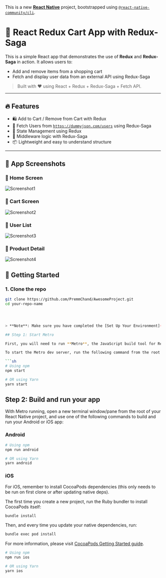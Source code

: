 This is a new [**React Native**](https://reactnative.dev) project, bootstrapped using [`@react-native-community/cli`](https://github.com/react-native-community/cli).


# 🛒 React Redux Cart App with Redux-Saga

This is a simple React app that demonstrates the use of **Redux** and **Redux-Saga** in action. It allows users to:
- Add and remove items from a shopping cart
- Fetch and display user data from an external API using Redux-Saga

> Built with ❤️ using React + Redux + Redux-Saga + Fetch API.

---

## 🔥 Features

- 🛍️ Add to Cart / Remove from Cart with Redux
- 👥 Fetch Users from [`https://dummyjson.com/users`](https://dummyjson.com/users) using Redux-Saga
- 🔄 State Management using Redux
- 🧠 Middleware logic with Redux-Saga
- 📦 Lightweight and easy to understand structure

---

## 📸 App Screenshots

### 🧾 Home Screen
![Screenshot1](images/assets/Screenshot1.png)

### 🛒 Cart Screen
![Screenshot2](images/assets/Screenshot1.png)

### 👤 User List
![Screenshot3](images/assets/Screenshot1.png)

### 🧰 Product Detail
![Screenshot4](images/assets/Screenshot1.png)


## 🚀 Getting Started

### 1. Clone the repo

```bash
git clone https://github.com/PremmChand/AwesomeProject.git
cd your-repo-name




> **Note**: Make sure you have completed the [Set Up Your Environment](https://reactnative.dev/docs/set-up-your-environment) guide before proceeding.

## Step 1: Start Metro

First, you will need to run **Metro**, the JavaScript build tool for React Native.

To start the Metro dev server, run the following command from the root of your React Native project:

```sh
# Using npm
npm start

# OR using Yarn
yarn start
```

## Step 2: Build and run your app

With Metro running, open a new terminal window/pane from the root of your React Native project, and use one of the following commands to build and run your Android or iOS app:

### Android

```sh
# Using npm
npm run android

# OR using Yarn
yarn android
```

### iOS

For iOS, remember to install CocoaPods dependencies (this only needs to be run on first clone or after updating native deps).

The first time you create a new project, run the Ruby bundler to install CocoaPods itself:

```sh
bundle install
```

Then, and every time you update your native dependencies, run:

```sh
bundle exec pod install
```

For more information, please visit [CocoaPods Getting Started guide](https://guides.cocoapods.org/using/getting-started.html).

```sh
# Using npm
npm run ios

# OR using Yarn
yarn ios
```
